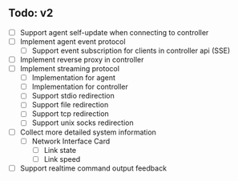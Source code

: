 ## Todo: v2

- [ ] Support agent self-update when connecting to controller
- [ ] Implement agent event protocol
  - [ ] Support event subscription for clients in controller api (SSE)
- [ ] Implement reverse proxy in controller
- [ ] Implement streaming protocol
  - [ ] Implementation for agent
  - [ ] Implementation for controller
  - [ ] Support stdio redirection
  - [ ] Support file redirection
  - [ ] Support tcp redirection
  - [ ] Support unix socks redirection
- [ ] Collect more detailed system information
  - [ ] Network Interface Card
    - [ ] Link state
    - [ ] Link speed
- [ ] Support realtime command output feedback
